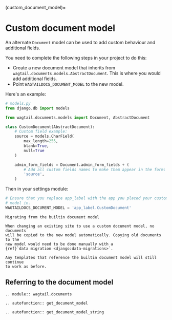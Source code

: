 (custom_document_model)=

# Custom document model

An alternate `Document` model can be used to add custom behaviour and
additional fields.

You need to complete the following steps in your project to do this:

-   Create a new document model that inherits from `wagtail.documents.models.AbstractDocument`. This is where you would add additional fields.
-   Point `WAGTAILDOCS_DOCUMENT_MODEL` to the new model.

Here's an example:

```python
# models.py
from django.db import models

from wagtail.documents.models import Document, AbstractDocument

class CustomDocument(AbstractDocument):
    # Custom field example:
    source = models.CharField(
        max_length=255,
        blank=True,
        null=True
    )

    admin_form_fields = Document.admin_form_fields + (
        # Add all custom fields names to make them appear in the form:
        'source',
    )
```

Then in your settings module:

```python
# Ensure that you replace app_label with the app you placed your custom
# model in.
WAGTAILDOCS_DOCUMENT_MODEL = 'app_label.CustomDocument'
```

```{note}
Migrating from the builtin document model

When changing an existing site to use a custom document model, no documents
will be copied to the new model automatically. Copying old documents to the
new model would need to be done manually with a
{ref}`data migration <django:data-migrations>`.

Any templates that reference the builtin document model will still continue
to work as before.
```

## Referring to the document model

```{eval-rst}
.. module:: wagtail.documents
```

```{eval-rst}
.. autofunction:: get_document_model
```

```{eval-rst}
.. autofunction:: get_document_model_string
```
